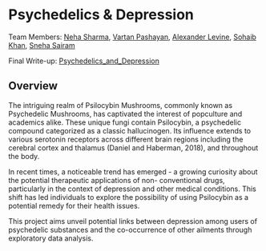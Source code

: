 # Psychedelics & Depression

Team Members: [Neha Sharma](https://github.com/nehasharma732), [Vartan Pashayan](https://github.com/VartanPashayan), [Alexander Levine](https://github.com/alexlevine1220), [Sohaib Khan](https://github.com/SKhan141), [Sneha Sairam](https://github.com/sneha530)

Final Write-up: [Psychedelics_and_Depression](https://github.com/nehasharma732/Psychedelics_and_Depression/blob/main/FinalProject_writeup.ipynb)

## Overview

The intriguing realm of Psilocybin Mushrooms, commonly known as Psychedelic Mushrooms, has captivated the interest of popculture and academics alike. These unique fungi contain Psilocybin, a psychedelic compound categorized as a classic hallucinogen. Its influence extends to various serotonin receptors across different brain regions including the cerebral cortex and thalamus (Daniel and Haberman, 2018), and throughout the body. 

In recent times, a noticeable trend has emerged - a growing curiosity about the potential therapeutic applications of non- conventional drugs, particularly in the context of depression and other medical conditions. This shift has led individuals to explore the possibility of using Psilocybin as a potential remedy for their health issues.

This project aims unveil potential links between depression among users of psychedelic substances and the co-occurrence of other ailments through exploratory data analysis.
